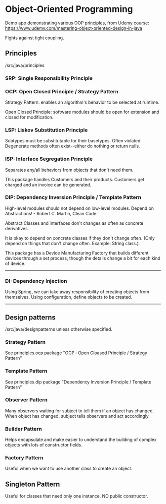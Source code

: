 # Object-Oriented Programming

Demo app demonstrating various OOP principles, from Udemy course:
https://www.udemy.com/mastering-object-oriented-design-in-java

Fights against tight coupling.

## Principles

/src/java/principles

### SRP: Single Responsibility Principle

### OCP: Open Closed Principle / Strategy Pattern
Strategy Pattern: enables an algorithm's behavior to be selected at runtime. 

Open Closed Principle: software modules should be open for extension and closed for modification.

### LSP: Liskov Substitution Principle

Subtypes must be substitutable for their basetypes. 
Often violated. Degenerate methods often exist--either do nothing or return nulls.

### ISP: Interface Segregation Principle

Separates any/all behaviors from objects that don't need them.

This package handles Customers and their products. Customers get charged and an invoice can be generated.

### DIP: Dependency Inversion Principle / Template Pattern

High-level modules should not depend on low-level modules. Depend on Abstractions! - Robert C. Martin, Clean Code

Abstract Classes and interfaces don't changes as often as concrete derivatives.

It is okay to depend on concrete classes if they don't change often. (Only depend on things that don't change often. 
Example: String class.)

This package has a Device Manufacturing Factory that builds different devices through a set process, though the details change a bit for each kind of device.

---

### DI: Dependency Injection
Using Spring, we can take away responsibility of creating objects from themselves. Using configuration, define objects to be created.

---

## Design patterns

/src/java/designpatterns unless otherwise specified.

### Strategy Pattern

See principles.ocp package "OCP : Open Cloased Principle / Strategy Pattern"

### Template Pattern

See principles.dip package "Dependency Inversion Principle / Template Pattern"

### Observer Pattern

Many observers waiting for subject to tell them if an object has changed. When object has changed, subject tells observers and act accordingly.

### Builder Pattern

Helps encapsulate and make easier to understand the building of complex objects with lots of constructor fields.

### Factory Pattern

Useful when we want to use another class to create an object.

## Singleton Pattern

Useful for classes that need only one instance. NO public constructor.